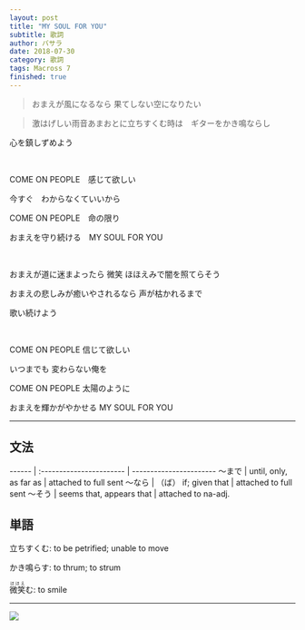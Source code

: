 ```yaml
---
layout: post
title: "MY SOUL FOR YOU"
subtitle: 歌詞
author: バサラ
date: 2018-07-30
category: 歌詞
tags: Macross 7
finished: true
---
```



>おまえが風になるなら 果てしない空になりたい

>激はげしい雨音あまおとに立ちすくむ時は　ギターをかき鳴ならし

心を鎮しずめよう

<br>

COME ON PEOPLE　感じて欲しい

今すぐ　わからなくていいから

COME ON PEOPLE　命の限り

おまえを守り続ける　MY SOUL FOR YOU

<br>

おまえが道に迷まよったら 微笑 ほほえみで闇を照てらそう

おまえの悲しみが癒いやされるなら 声が枯かれるまで

歌い続けよう

<br>

COME ON PEOPLE 信じて欲しい

いつまでも 変わらない俺を

COME ON PEOPLE 太陽のように

おまえを輝かがやかせる MY SOUL FOR YOU

***

## 文法

  ------ | :----------------------- | -----------------------
  〜まで  | until, only, as far as   |  attached to full sent
  〜なら  | （ば） if; given that     |  attached to full sent
  〜そう  | seems that, appears that |  attached to na-adj.


## 単語

立ちすくむ: to be petrified; unable to move

かき鳴らす: to thrum; to strum

<ruby>微笑<rt>ほほえ</rt></ruby>む: to smile

***

![](http://mangaaaanime.weebly.com/uploads/1/1/9/4/11940097/3264077.jpg?300)
